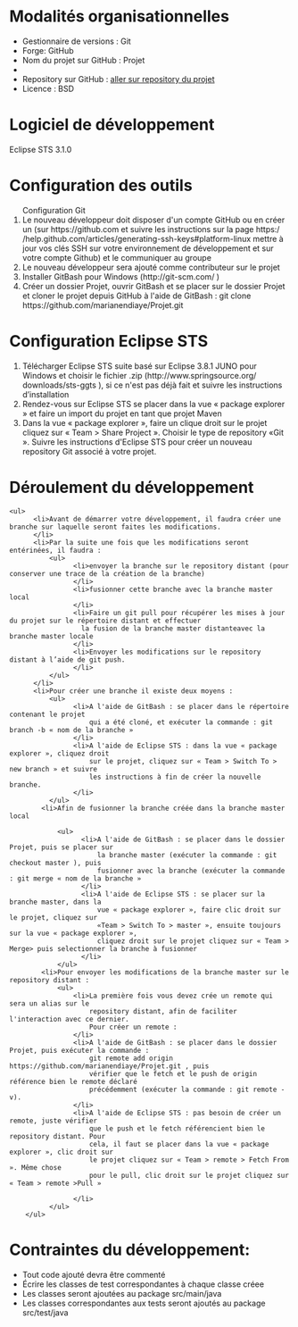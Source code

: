 <h1>Modalités organisationnelles</h1>
  <ul>
        <li>Gestionnaire de versions : Git</li>
        <li>Forge: GitHub</li>
        <li>Nom du projet sur GitHub : Projet<li>
        <li>Repository sur GitHub : <a href="https://github.com/marianendiaye/Projet.git">aller sur repository du projet</a></li>
        <li>Licence : BSD</li>
  </ul>

<h1>Logiciel de développement</h1>
          Eclipse STS 3.1.0

<h1>Configuration des outils</h1>
  <ol>Configuration Git
      <li>  
            Le nouveau développeur doit disposer d'un compte GitHub ou en créer
            un (sur https://github.com et suivre les instructions sur la page https:/
            /help.github.com/articles/generating-ssh-keys#platform-linux
            mettre à jour vos clés SSH sur votre environnement de développement
          et sur votre compte Github) et le communiquer au groupe
      </li>
      <li>Le nouveau développeur sera ajouté comme contributeur sur le projet
      </li>
      <li>Installer GitBash pour Windows (http://git-scm.com/ )
      </li>
      <li>Créer un dossier Projet, ouvrir GitBash et se placer sur le dossier Projet
        et cloner le projet depuis GitHub à l'aide de GitBash :
        git clone https://github.com/marianendiaye/Projet.git
      </li>
  </ol>
<h1>Configuration Eclipse STS</h1>

  <ol>
        <li>Télécharger Eclipse STS suite basé sur Eclipse 3.8.1 JUNO pour
            Windows et choisir le fichier .zip (http://www.springsource.org/
            downloads/sts-ggts ), si ce n'est pas déjà fait et suivre les instructions
            d’installation
        </li>
        <li>Rendez-vous sur Eclipse STS se placer dans la vue « package explorer »
            et faire un import du projet en tant que projet Maven
        </li>
        <li>Dans la vue « package explorer », faire un clique droit sur le projet
            cliquez sur « Team > Share Project ». Choisir le type de repository «Git ».
            Suivre les instructions d'Eclipse STS pour créer un nouveau repository Git associé à votre projet.
        </li>
    </ol>

<h1>Déroulement du développement</h1>

    <ul>
          <li>Avant de démarrer votre développement, il faudra créer une branche sur laquelle seront faites les modifications.
          </li>
          <li>Par la suite une fois que les modifications seront entérinées, il faudra :
              <ul>
                    <li>envoyer la branche sur le repository distant (pour conserver une trace de la création de la branche)
                    </li>
                    <li>fusionner cette branche avec la branche master local
                    </li>
                    <li>Faire un git pull pour récupérer les mises à jour du projet sur le répertoire distant et effectuer 
                      la fusion de la branche master distanteavec la branche master locale
                    </li>
                    <li>Envoyer les modifications sur le repository distant à l’aide de git push.
                    </li>
              </ul>
          </li>
          <li>Pour créer une branche il existe deux moyens :
              <ul>
                    <li>A l'aide de GitBash : se placer dans le répertoire contenant le projet
                        qui a été cloné, et exécuter la commande : git branch -b « nom de la branche »
                    </li>
                    <li>A l'aide de Eclipse STS : dans la vue « package explorer », cliquez droit
                        sur le projet, cliquez sur « Team > Switch To > new branch » et suivre
                        les instructions à fin de créer la nouvelle branche.
                    </li>
              </ul>
            <li>Afin de fusionner la branche créée dans la branche master local
                
                <ul>
                      <li>A l'aide de GitBash : se placer dans le dossier Projet, puis se placer sur
                          la branche master (exécuter la commande : git checkout master ), puis
                          fusionner avec la branche (exécuter la commande : git merge « nom de la branche »
                      </li>
                      <li>A l'aide de Eclipse STS : se placer sur la branche master, dans la
                          vue « package explorer », faire clic droit sur le projet, cliquez sur 
                          «Team > Switch To > master », ensuite toujours sur la vue « package explorer », 
                          cliquez droit sur le projet cliquez sur « Team > Merge> puis selectionner la branche à fusionner
                      </li>
                </ul>
            <li>Pour envoyer les modifications de la branche master sur le repository distant :
                <ul>
                    <li>La première fois vous devez crée un remote qui sera un alias sur le
                        repository distant, afin de faciliter l'interaction avec ce dernier.
                        Pour créer un remote :
                    </li>
                    <li>A l'aide de GitBash : se placer dans le dossier Projet, puis exécuter la commande :
                        git remote add origin https://github.com/marianendiaye/Projet.git , puis
                        vérifier que le fetch et le push de origin référence bien le remote déclaré
                        précédemment (exécuter la commande : git remote -v).
                    </li>
                    <li>A l'aide de Eclipse STS : pas besoin de créer un remote, juste vérifier
                        que le push et le fetch référencient bien le repository distant. Pour
                        cela, il faut se placer dans la vue « package explorer », clic droit sur
                        le projet cliquez sur « Team > remote > Fetch From ». Même chose
                        pour le pull, clic droit sur le projet cliquez sur « Team > remote >Pull »
                       
                    </li>
              </ul>
        </ul>
<h1>Contraintes du développement: </h1>
    <ul>
        <li>Tout code ajouté devra être commenté</li>
        <li>Écrire les classes de test correspondantes à chaque classe créee</li>
        <li>Les classes seront ajoutées au package src/main/java</li>
        <li>Les classes correspondantes aux tests seront ajoutés au package src/test/java</li>
    </ul>
